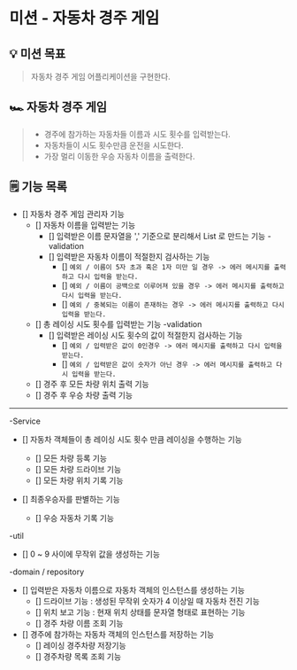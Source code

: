 # 미션 - 자동차 경주 게임

## 💡 미션 목표

> 자동차 경주 게임 어플리케이션을 구현한다.

## 🏎 자동차 경주 게임

> - 경주에 참가하는 자동차들 이름과 시도 횟수를 입력받는다.
> - 자동차들이 시도 횟수만큼 운전을 시도한다.
> - 가장 멀리 이동한 우승 자동차 이름을 출력한다.

## 🗒 기능 목록

- [] 자동차 경주 게임 관리자 기능
  - [] 자동차 이름을 입력받는 기능
      - [] 입력받은 이름 문자열을 ',' 기준으로 분리해서 List 로 만드는 기능
      -validation
      - [] 입력받은 자동차 이름이 적절한지 검사하는 기능
          - [] `예외 / 이름이 5자 초과 혹은 1자 미만 일 경우 -> 에러 메시지를 출력하고 다시 입력을 받는다.`
          - [] `예외 / 이름이 공백으로 이루어져 있을 경우 -> 에러 메시지를 출력하고 다시 입력을 받는다.`
          - [] `예외 / 중복되는 이름이 존재하는 경우 -> 에러 메시지를 출력하고 다시 입력을 받는다.`
  - [] 총 레이싱 시도 횟수를 입력받는 기능
      -validation
      - [] 입력받은 레이싱 시도 횟수의 값이 적절한지 검사하는 기능
          - [] `예외 / 입력받은 값이 0인경우 -> 에러 메시지를 출력하고 다시 입력을 받는다.`
          - [] `예외 / 입력받은 값이 숫자가 아닌 경우 -> 에러 메시지를 출력하고 다시 입력을 받는다.`
  - [] 경주 후 모든 차량 위치 출력 기능
  - [] 경주 후 우승 차량 출력 기능 

------------------------------------------------------------------------------------------------------------

-Service
  - [] 자동차 객체들이 총 레이싱 시도 횟수 만큼 레이싱을 수행하는 기능
      - [] 모든 차량 등록 기능
      - [] 모든 차량 드라이브 기능
      - [] 모든 차량 위치 기록 기능
     
  - [] 최종우승자를 판별하는 기능
      - [] 우승 자동차 기록 기능

-util
- [] 0 ~ 9 사이에 무작위 값을 생성하는 기능

-domain / repository
- [] 입력받은 자동차 이름으로 자동차 객체의 인스턴스를 생성하는 기능
  - [] 드라이브 기능 : 생성된 무작위 숫자가 4 이상일 때 자동차 전진 기능
  - [] 위치 보고 기능 : 현재 위치 상태를 문자열 형태로 표현하는 기능
  - [] 경주 차량 이름 조회 기능
- [] 경주에 참가하는 자동차 객체의 인스턴스를 저장하는 기능
  - [] 레이싱 경주차량 저장기능
  - [] 경주차량 목록 조회 기능

